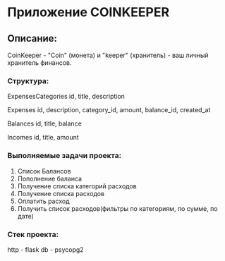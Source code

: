 # Приложение COINKEEPER

## Описание:

CoinKeeper - "Coin" (монета) и "keeper" (хранитель) - ваш личный хранитель финансов.

### Структура:

ExpensesCategories
    id, title, description

Expenses
    id, description, category_id, amount, balance_id, created_at

Balances
    id, title, balance

Incomes
    id, title, amount

### Выполняемые задачи проекта:

1. Список Балансов
2. Пополнение баланса
3. Получение списка категорий расходов
4. Получение списка расходов
5. Оплатить расход
6. Получить список расходов(фильтры по категориям, по сумме, по дате)

### Стек проекта:

http    -   flask
db      -   psycopg2

